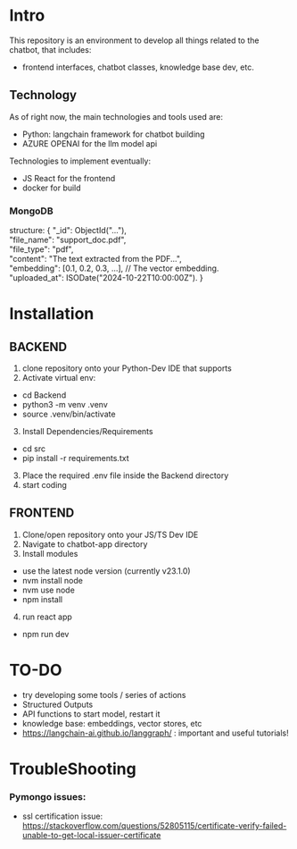 

# Intro
This repository is an environment to develop all things related to the chatbot, that includes: 
- frontend interfaces, chatbot classes, knowledge base dev, etc.

## Technology
As of right now, the main technologies and tools used are:
- Python: langchain framework for chatbot building
- AZURE OPENAI for the llm model api

Technologies to implement eventually:
- JS React for the frontend
- docker for build

### MongoDB
structure:
{
  "_id": ObjectId("..."),  
  "file_name": "support_doc.pdf",  
  "file_type": "pdf",  
  "content": "The text extracted from the PDF...",  
  "embedding": [0.1, 0.2, 0.3, ...],  // The vector embedding.   
  "uploaded_at": ISODate("2024-10-22T10:00:00Z"). 
}


# Installation
## BACKEND
1. clone repository onto your Python-Dev IDE that supports 
2. Activate virtual env:
- cd Backend
- python3 -m venv .venv
- source .venv/bin/activate

3. Install Dependencies/Requirements
  - cd src
  - pip install -r requirements.txt
3. Place the required .env file inside the Backend directory
4. start coding 

## FRONTEND
1. Clone/open repository onto your JS/TS Dev IDE
2. Navigate to chatbot-app directory
3. Install modules
- use the latest node version (currently v23.1.0) 
- nvm install node
- nvm use node
- npm install
4. run react app
- npm run dev

# TO-DO
- try developing some tools / series of actions
- Structured Outputs
- API functions to start model, restart it
- knowledge base: embeddings, vector stores, etc
- https://langchain-ai.github.io/langgraph/ : important and useful tutorials!


# TroubleShooting 
### Pymongo issues:
- ssl certification issue: https://stackoverflow.com/questions/52805115/certificate-verify-failed-unable-to-get-local-issuer-certificate
